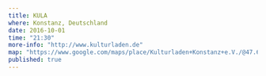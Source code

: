 ```yaml
---
title: KULA
where: Konstanz, Deutschland
date: 2016-10-01
time: "21:30"
more-info: "http://www.kulturladen.de"
map: "https://www.google.com/maps/place/Kulturladen+Konstanz+e.V./@47.6789653,9.1589546,16z/data=!4m5!3m4!1s0x479af6597083a123:0x69f7d6fe3ee2a7a6!8m2!3d47.6789653!4d9.1633373?hl=de"
published: true
---
```

